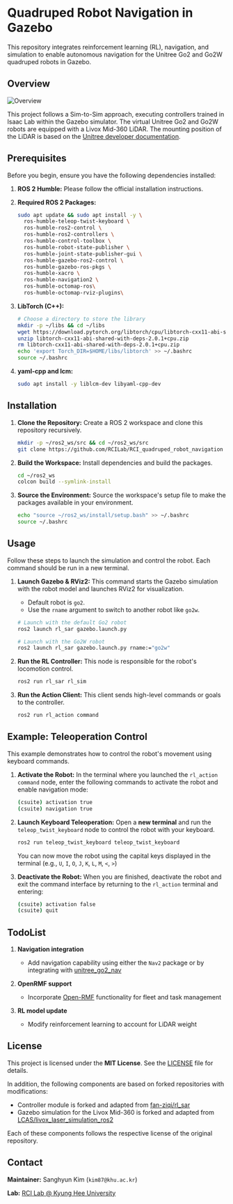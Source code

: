 # Quadruped Robot Navigation in Gazebo

This repository integrates reinforcement learning (RL), navigation, and simulation to enable autonomous navigation for the Unitree Go2 and Go2W quadruped robots in Gazebo.

## Overview

![Overview](image/overview.gif)

This project follows a Sim-to-Sim approach, executing controllers trained in Isaac Lab within the Gazebo simulator. The virtual Unitree Go2 and Go2W robots are equipped with a Livox Mid-360 LiDAR. The mounting position of the LiDAR is based on the [Unitree developer documentation](https://support.unitree.com/home/en/developer/SLAM%20and%20Navigation_service).

## Prerequisites

Before you begin, ensure you have the following dependencies installed:

1.  **ROS 2 Humble:** Please follow the official installation instructions.


2.  **Required ROS 2 Packages:**
    ```bash
    sudo apt update && sudo apt install -y \
      ros-humble-teleop-twist-keyboard \
      ros-humble-ros2-control \
      ros-humble-ros2-controllers \
      ros-humble-control-toolbox \
      ros-humble-robot-state-publisher \
      ros-humble-joint-state-publisher-gui \
      ros-humble-gazebo-ros2-control \
      ros-humble-gazebo-ros-pkgs \
      ros-humble-xacro \
      ros-humble-navigation2 \
      ros-humble-octomap-ros\
      ros-humble-octomap-rviz-plugins\
    ```

3.  **LibTorch (C++):**
    ```bash
    # Choose a directory to store the library
    mkdir -p ~/libs && cd ~/libs
    wget https://download.pytorch.org/libtorch/cpu/libtorch-cxx11-abi-shared-with-deps-2.0.1%2Bcpu.zip
    unzip libtorch-cxx11-abi-shared-with-deps-2.0.1+cpu.zip
    rm libtorch-cxx11-abi-shared-with-deps-2.0.1+cpu.zip
    echo 'export Torch_DIR=$HOME/libs/libtorch' >> ~/.bashrc
    source ~/.bashrc
    ```

4.  **yaml-cpp and lcm:**
    ```bash
    sudo apt install -y liblcm-dev libyaml-cpp-dev
    ```

## Installation

1.  **Clone the Repository:**
    Create a ROS 2 workspace and clone this repository recursively.
    ```bash
    mkdir -p ~/ros2_ws/src && cd ~/ros2_ws/src
    git clone https://github.com/RCILab/RCI_quadruped_robot_navigation --recursive
    ```

2.  **Build the Workspace:**
    Install dependencies and build the packages.
    ```bash
    cd ~/ros2_ws
    colcon build --symlink-install
    ```

3.  **Source the Environment:**
    Source the workspace's setup file to make the packages available in your environment.
    ```bash
    echo "source ~/ros2_ws/install/setup.bash" >> ~/.bashrc
    source ~/.bashrc
    ```

## Usage

Follow these steps to launch the simulation and control the robot. Each command should be run in a new terminal.

1.  **Launch Gazebo & RViz2:**
    This command starts the Gazebo simulation with the robot model and launches RViz2 for visualization.
    *   Default robot is `go2`.
    *   Use the `rname` argument to switch to another robot like `go2w`.

    ```bash
    # Launch with the default Go2 robot
    ros2 launch rl_sar gazebo.launch.py

    # Launch with the Go2W robot
    ros2 launch rl_sar gazebo.launch.py rname:="go2w"
    ```

2.  **Run the RL Controller:**
    This node is responsible for the robot's locomotion control.
    ```bash
    ros2 run rl_sar rl_sim
    ```

3.  **Run the Action Client:**
    This client sends high-level commands or goals to the controller.
    ```bash
    ros2 run rl_action command
    ```

## Example: Teleoperation Control

This example demonstrates how to control the robot's movement using keyboard commands.

1.  **Activate the Robot:**
    In the terminal where you launched the `rl_action command` node, enter the following commands to activate the robot and enable navigation mode:
    ```bash
    (csuite) activation true
    (csuite) navigation true
    ```

2.  **Launch Keyboard Teleoperation:**
    Open a **new terminal** and run the `teleop_twist_keyboard` node to control the robot with your keyboard.
    ```bash
    ros2 run teleop_twist_keyboard teleop_twist_keyboard
    ```
    You can now move the robot using the capital keys displayed in the terminal (e.g., `U`, `I`, `O`, `J`, `K`, `L`, `M`, `<`, `>`)

3.  **Deactivate the Robot:**
    When you are finished, deactivate the robot and exit the command interface by returning to the `rl_action` terminal and entering:
    ```bash
    (csuite) activation false
    (csuite) quit
    ```
    
## TodoList 

1. **Navigation integration**  
   - Add navigation capability using either the `Nav2` package or by integrating with [unitree_go2_nav](https://github.com/Sayantani-Bhattacharya/unitree_go2_nav)

2. **OpenRMF support**  
   - Incorporate [Open-RMF](https://www.open-rmf.org/) functionality for fleet and task management


3. **RL model update**  
   - Modify reinforcement learning to account for LiDAR weight

## License

This project is licensed under the **MIT License**. See the [LICENSE](LICENSE) file for details.

In addition, the following components are based on forked repositories with modifications:

- Controller module is forked and adapted from [fan-ziqi/rl_sar](https://github.com/fan-ziqi/rl_sar)  
- Gazebo simulation for the Livox Mid-360 is forked and adapted from [LCAS/livox_laser_simulation_ros2](https://github.com/LCAS/livox_laser_simulation_ros2)

Each of these components follows the respective license of the original repository.



## Contact

**Maintainer:** Sanghyun Kim (`kim87@khu.ac.kr`)

**Lab:** [RCI Lab @ Kyung Hee University](https://rcilab.khu.ac.kr)
